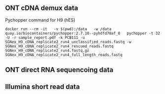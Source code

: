 ## ONT cDNA demux data

Pychopper command for H9 (hES)
```
docker run --rm -it   -v $(pwd):/data   -w /data   quay.io/biocontainers/pychopper:2.7.10--pyhdfd78af_0   pychopper -t 32 -U -r sample_report.pdf -k PCB111 -u SGNex_H9_cDNA_replicate2_run4_unclassified_reads.fastq -w SGNex_H9_cDNA_replicate2_run4_rescued_reads.fastq SGNex_H9_cDNA_replicate2_run4.fastq.gz SGNex_H9_cDNA_replicate2_run4_full_length_reads.fastq
```

## ONT direct RNA sequencoing data

## Illumina short read data

